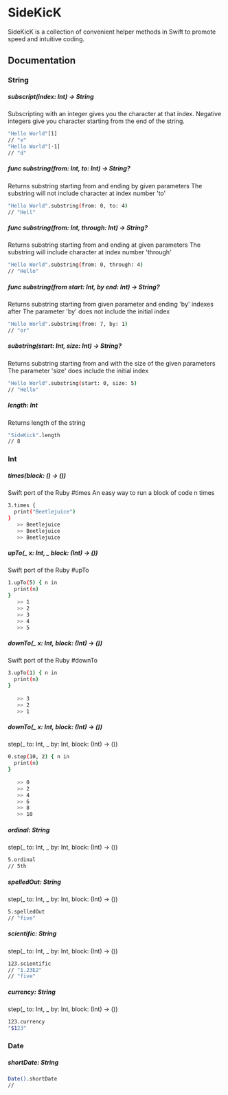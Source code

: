 # SideKicK

SideKicK is a collection of convenient helper methods in Swift to promote speed and intuitive coding.

## Documentation

### String

##### subscript(index: Int) -> String
Subscripting with an integer gives you the character at that index. Negative integers give you character starting from the end of the string.
```sh
"Hello World"[1] 
// "e"
"Hello World"[-1] 
// "d"
```

#####   func substring(from: Int, to: Int) -> String?
Returns substring starting from and ending by given parameters
The substring will not include character at index number 'to'
```sh
"Hello World".substring(from: 0, to: 4) 
// "Hell"
```

#####   func substring(from: Int, through: Int) -> String?
Returns substring starting from and ending at given parameters
The substring will include character at index number 'through'
```sh
"Hello World".substring(from: 0, through: 4)
// "Hello"
```

#####   func substring(from start: Int, by end: Int) -> String?
Returns substring starting from given parameter and ending 'by' indexes after
The parameter 'by' does not include the initial index
```sh
"Hello World".substring(from: 7, by: 1)
// "or"
```

#####   substring(start: Int, size: Int) -> String?
Returns substring starting from and with the size of the given parameters
The parameter 'size' does include the initial index
```sh
"Hello World".substring(start: 0, size: 5)
// "Hello"
```

##### length: Int
Returns length of the string
```sh
"SideKick".length
// 8
```

### Int

##### times(block: () -> ())
Swift port of the Ruby #times
An easy way to run a block of code n times
```sh
3.times {
  print("Beetlejuice")
}
   >> Beetlejuice
   >> Beetlejuice
   >> Beetlejuice
```

##### upTo(_ x: Int, _ block: (Int) -> ())
Swift port of the Ruby #upTo
```sh
1.upTo(5) { n in
  print(n)
}
   >> 1
   >> 2
   >> 3
   >> 4
   >> 5
```

##### downTo(_ x: Int, block: (Int) -> ())
Swift port of the Ruby #downTo
```sh
3.upTo(1) { n in
  print(n)
}
   
   >> 3
   >> 2
   >> 1
```

##### downTo(_ x: Int, block: (Int) -> ())
step(_ to: Int, _ by: Int, block: (Int) -> ())
```sh
0.step(10, 2) { n in
  print(n)
}
   
   >> 0
   >> 2
   >> 4
   >> 6
   >> 8
   >> 10
```

##### ordinal: String
step(_ to: Int, _ by: Int, block: (Int) -> ())
```sh
5.ordinal
// 5th
```

##### spelledOut: String
step(_ to: Int, _ by: Int, block: (Int) -> ())
```sh
5.spelledOut
// "five"
```

##### scientific: String
step(_ to: Int, _ by: Int, block: (Int) -> ())
```sh
123.scientific
// "1.23E2"
// "five"
```

##### currency: String
step(_ to: Int, _ by: Int, block: (Int) -> ())
```sh
123.currency
"$123"
```



### Date

##### shortDate: String
```sh
Date().shortDate
//
```
